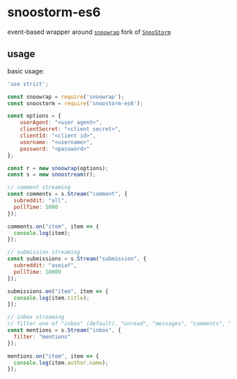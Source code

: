 # snoostorm-es6

event-based wrapper around [`snoowrap`](https://not-an-aardvark.github.io/snoowrap)
fork of [`SnooStorm`](https://github.com/MayorMonty/Snoostorm)

## usage

basic usage:

```javascript
'use strict';

const snoowrap = require('snoowrap');
const snoostorm = require('snoostorm-es6');

const options = {
    userAgent: "<user agent>",
    clientSecret: "<client secret>",
    clientId: "<client id>",
    username: "<username>",
    password: "<password>"
};

const r = new snoowrap(options);
const s = new snoostream(r);

// comment streaming
const comments = s.Stream("comment", {
  subreddit: "all",
  pollTime: 5000
});

comments.on("item", item => {
  console.log(item);
});

// submission streaming
const submissions = s.Stream("submission", {
  subreddit: "asoiaf",
  pollTime: 10000
});

submissions.on("item", item => {
  console.log(item.title);
});

// inbox streaming
// filter one of "inbox" (default), "unread", "messages", "comments", "selfreply", or "mentions"
const mentions = s.Stream("inbox", {
  filter: "mentions"
});

mentions.on("item", item => {
  console.log(item.author.name);
});
```
